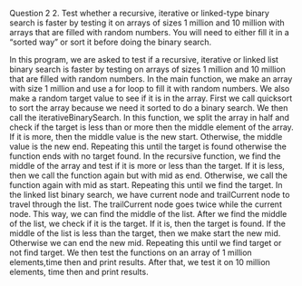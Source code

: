 Question 2
2. Test whether a recursive, iterative or linked-type binary search is faster by testing it on arrays of sizes 1 million and 10 million with arrays that are filled with random numbers. You will need to either fill it in a “sorted way” or sort it before doing the binary search. 

In this program, we are asked to test if a recursive, iterative or linked list binary search is faster by testing on arrays of sizes 1 million and 10 million that are filled with random numbers. In the main function, we make an array with size 1 million and use a for loop to fill it with random numbers. We also make a random target value to see if it is in the array. First we call quicksort to sort the array because we need it sorted to do a binary search. We then call the iterativeBinarySearch. In this function, we split the array in half and check if the target is less than or more then the middle element of the array. If it is more, then the middle value is the new start. Otherwise, the middle value is the new end. Repeating this until the target is found otherwise the function ends with no target found. In the recursive function, we find the middle of the array and test if it is more or less than the target. If it is less, then we call the function again but with mid as end. Otherwise, we call the function again with mid as start. Repeating this until we find the target. In the linked list binary search, we have current node and trailCurrent node to travel through the list. The trailCurrent node goes twice while the current node. This way, we can find the middle of the list. After we find the middle of the list, we check if it is the target. If it is, then the target is found. If the middle of the list is less than the target, then we make start the new mid. Otherwise we can end the new mid. Repeating this until we find target or not find target. We then test the functions on an array of 1 million elements,time then and print results. After that, we test it on 10 million elements, time then and print results.


